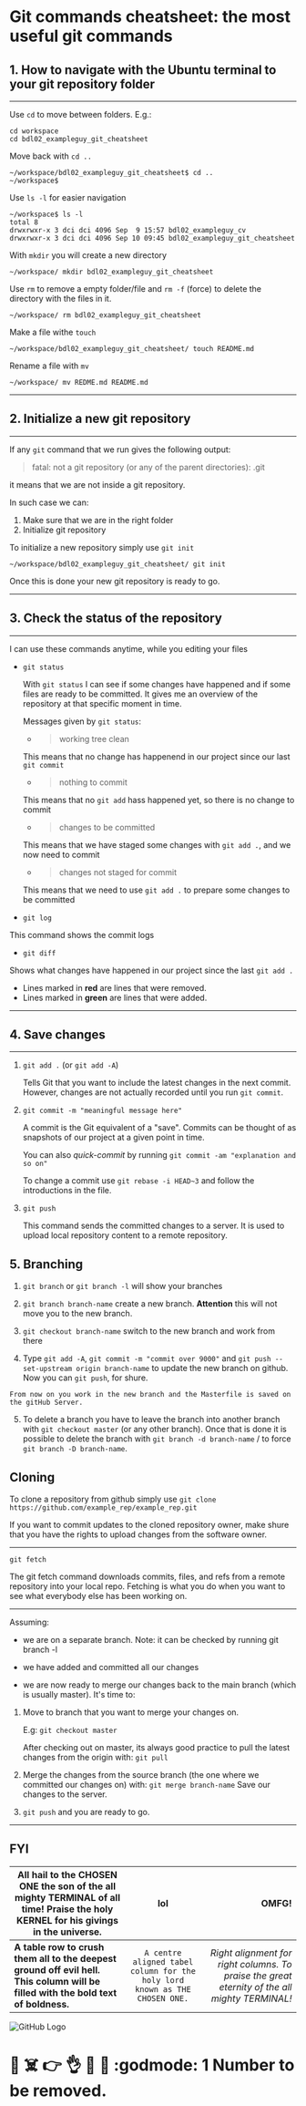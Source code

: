 # Git commands cheatsheet: the most useful git commands


## 1. How to navigate with the Ubuntu terminal to your git repository folder
---
Use `cd` to move between folders. E.g.: 
```
cd workspace
cd bdl02_exampleguy_git_cheatsheet
``` 

Move back with `cd ..`

```
~/workspace/bdl02_exampleguy_git_cheatsheet$ cd ..
~/workspace$ 
```

Use `ls -l` for easier navigation
```
~/workspace$ ls -l
total 8
drwxrwxr-x 3 dci dci 4096 Sep  9 15:57 bdl02_exampleguy_cv
drwxrwxr-x 3 dci dci 4096 Sep 10 09:45 bdl02_exampleguy_git_cheatsheet
```

With `mkdir` you will create a new directory
```
~/workspace/ mkdir bdl02_exampleguy_git_cheatsheet
```

Use `rm` to remove a empty folder/file and `rm -f` (force) to delete the directory with the files in it.
```
~/workspace/ rm bdl02_exampleguy_git_cheatsheet
```
Make a file withe `touch`
```
~/workspace/bdl02_exampleguy_git_cheatsheet/ touch README.md
```

Rename a file with `mv`
```
~/workspace/ mv REDME.md README.md
```



---
## 2. Initialize a new git repository
---

If any `git` command that we run gives the following output:

> fatal: not a git repository (or any of the parent directories): .git

it means that we are not inside a git repository.

In such case we can:

1. Make sure that we are in the right folder
2. Initialize git repository

To initialize a new repository simply use `git init`
```|
~/workspace/bdl02_exampleguy_git_cheatsheet/ git init
```
Once this is done your new git repository is ready to go.

---
## 3. Check the status of the repository
---
I can use these commands anytime, while you editing your files

- `git status`

    With `git status` I can see if some changes have happened and if some files are ready to be committed.
    It gives me an overview of the repository at that specific moment in time.

    Messages given by `git status`:
    
    - > working tree clean

    This means that no change has happenend in our project since our last `git commit`

    - > nothing to commit

    This means that no `git add` hass happened yet, so there is no change to commit

    - > changes to be committed

    This means that we have staged some changes with `git add .`, and we now need to commit

    - > changes not staged for commit

    This means that we need to use `git add .` to prepare some changes to be committed



- `git log`

This command shows the commit logs

- `git diff`

Shows what changes have happened in our project since the last `git add .`
- Lines marked in **red** are lines that were removed.
- Lines marked in **green** are lines that were added.

---
## 4. Save changes
---

1. `git add .` (or `git add -A`)

    Tells Git that you want to include the latest changes in the next commit. However, changes are not actually recorded until you run `git commit`.
    
2. `git commit -m "meaningful message here"`
    
    A commit is the Git equivalent of a "save". Commits can be thought of as snapshots of our project at a given point in time.

    You can also *quick-commit* by running `git commit -am "explanation and so on"`

    To change a commit use `git rebase -i HEAD~3`
     and follow the introductions in the file.

3. `git push` 
 
   This command sends the committed changes to a server. It is used to upload local repository content to a remote repository.

## 5. Branching

1. `git branch` or `git branch -l` will show your branches

2. `git branch branch-name` create a new branch.
    **Attention** this will not move you to the new branch.

3. `git checkout branch-name` switch to the new branch and work from there

4. Type `git add -A`, `git commit -m "commit over 9000"` and `git push --set-upstream origin branch-name` to update the new branch on github. Now you can `git push`, for shure.

``` From now on you work in the new branch and the Masterfile is saved on the gitHub Server. ```

5. To delete a branch you have to leave the branch into another branch with `git checkout master` (or any other branch). Once that is done it is possible to delete the branch with `git branch -d branch-name` / to force `git branch -D branch-name`.


## Cloning

To clone a repository from github simply use `git clone https://github.com/example_rep/example_rep.git` 

If you want to commit updates to the cloned repository owner, make shure that you have the rights to upload changes from the software owner.
***

`git fetch`

The git fetch command downloads commits, files, and refs from a remote repository into your local repo. Fetching is what you do when you want to see what everybody else has been working on.

***

Assuming:
- we are on a separate branch. Note: it can be checked by running git branch -l

- we have added and committed all our changes

- we are now ready to merge our changes back to the main branch (which is usually master). It's time to:

1) Move to branch that you want to merge your changes on.

    E.g: `git checkout master`
    
    After checking out on master, its always good practice to pull the latest changes from the origin with:
    `git pull`
    
2) Merge the changes from the source branch (the one where we committed our changes on) with:
    `git merge branch-name`
Save our changes to the server.

3) `git push` and you are ready to go.

***

## FYI

| All hail to the CHOSEN ONE the son of the all mighty TERMINAL of all time! Praise the holy KERNEL for his givings in the universe. | lol | OMFG! |
|---|:---:|---:|
| **A table row to crush them all to the deepest ground off evil hell. This column will be filled with the bold text of boldness.** |`A centre aligned tabel column for the holy lord known as THE CHOSEN ONE.` | *Right alignment for right columns. To praise the great eternity of the all mighty TERMINAL!* |





![GitHub Logo](https://github.githubassets.com/images/modules/logos_page/Octocat.png)

# :shit: :skull_and_crossbones: :point_right: :ok_hand: :llama: :fries: :godmode: 1 Number to be removed.


